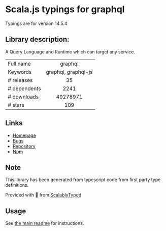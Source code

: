 
# Scala.js typings for graphql

Typings are for version 14.5.4

## Library description:
A Query Language and Runtime which can target any service.

|                    |                 |
| ------------------ | :-------------: |
| Full name          | graphql |
| Keywords           | graphql, graphql-js |
| # releases         | 35 |
| # dependents       | 2241 |
| # downloads        | 49278971 |
| # stars            | 109 |

## Links
- [Homepage](https://github.com/graphql/graphql-js)
- [Bugs](https://github.com/graphql/graphql-js/issues)
- [Repository](https://github.com/graphql/graphql-js)
- [Npm](https://www.npmjs.com/package/graphql)
    


## Note
This library has been generated from typescript code from first party type definitions.

Provided with :purple_heart: from [ScalablyTyped](https://github.com/oyvindberg/ScalablyTyped)

## Usage
See [the main readme](../../readme.md) for instructions.


